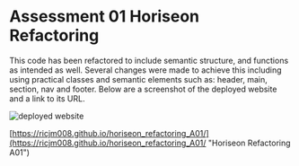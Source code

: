# Assessment 01 Horiseon Refactoring

This code has been refactored to include semantic structure, and functions as intended as well. Several changes were made to achieve this including using practical classes and semantic elements such as: header, main, section, nav and footer. Below are a screenshot of the deployed website and a link to its URL.

![deployed website](./assets/images/ricjm008.github.io_horiseon_refactoring_A01.png)

[https://ricjm008.github.io/horiseon_refactoring_A01/](https://ricjm008.github.io/horiseon_refactoring_A01/ "Horiseon Refactoring A01")
